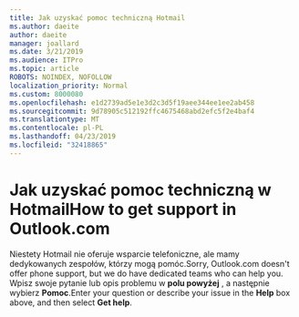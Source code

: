 ```yaml
---
title: Jak uzyskać pomoc techniczną Hotmail
ms.author: daeite
author: daeite
manager: joallard
ms.date: 3/21/2019
ms.audience: ITPro
ms.topic: article
ROBOTS: NOINDEX, NOFOLLOW
localization_priority: Normal
ms.custom: 8000080
ms.openlocfilehash: e1d2739ad5e1e3d2c3d5f19aee344ee1ee2ab458
ms.sourcegitcommit: 9d78905c512192ffc4675468abd2efc5f2e4baf4
ms.translationtype: MT
ms.contentlocale: pl-PL
ms.lasthandoff: 04/23/2019
ms.locfileid: "32418865"
---
```

# <a name="how-to-get-support-in-outlookcom"></a><span data-ttu-id="2a400-102">Jak uzyskać pomoc techniczną w Hotmail</span><span class="sxs-lookup"><span data-stu-id="2a400-102">How to get support in Outlook.com</span></span>

<span data-ttu-id="2a400-103">Niestety Hotmail nie oferuje wsparcie telefoniczne, ale mamy dedykowanych zespołów, którzy mogą pomóc.</span><span class="sxs-lookup"><span data-stu-id="2a400-103">Sorry, Outlook.com doesn't offer phone support, but we do have dedicated teams who can help you.</span></span>
<span data-ttu-id="2a400-104">Wpisz swoje pytanie lub opis problemu w **polu powyżej** , a następnie wybierz **Pomoc**.</span><span class="sxs-lookup"><span data-stu-id="2a400-104">Enter your question or describe your issue in the **Help** box above, and then select **Get help**.</span></span>


